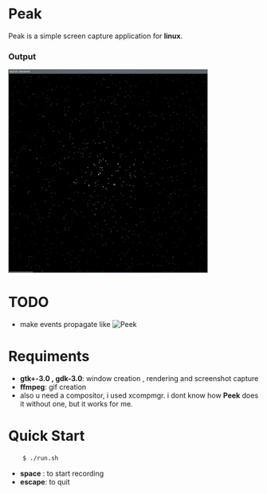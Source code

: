 # Peak
Peak is a simple screen capture application for **linux**.

### Output
<img src="./peak_output.gif" width=400 alt="Peak output" />    


# TODO
- make events propagate like ![Peek](https://github.com/phw/peek)

# Requiments
- **gtk+-3.0 , gdk-3.0**: window creation , rendering and screenshot capture
- **ffmpeg**: gif creation  
- also u need a compositor, i used xcompmgr. i dont know how **Peek** does it without one, but it works for me.

# Quick Start
```bash
    $ ./run.sh
```
- **space** :  to start recording
- **escape**:  to quit